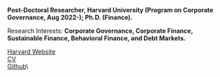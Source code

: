 **Post-Doctoral Researcher, Harvard University (Program on Corporate Governance, Aug 2022-); Ph.D. (Finance).**

Research Interests: **Corporate Governance, Corporate Finance, Sustainable Finance, Behavioral Finance, and Debt Markets.**

[Harvard Website](https://scholar.harvard.edu/jitendraaswani/bio)\
[CV](/pdf/CV_July2022.pdf)\
[Github](https://github.com/aswanijeet1412)\



